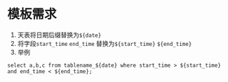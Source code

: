 # 模板需求
1. 天表将日期后缀替换为`${date}`
2. 将字段`start_time` `end_time` 替换为`${start_time}` `${end_time}`
3. 举例

```
select a,b,c from tablename_${date} where start_time > ${start_time} and end_time < ${end_time};
```
